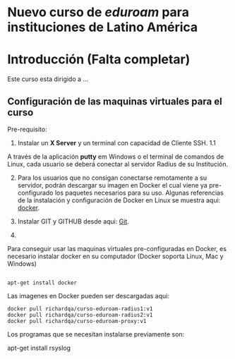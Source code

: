 # Nuevo curso de *eduroam* para instituciones de Latino América

# Introducción (Falta completar)
Este curso esta dirigido a ...

## Configuración de las maquinas virtuales para el curso

Pre-requisito:

1. Instalar un **X Server** y un terminal con capacidad de Cliente SSH.
1.1 

A través de la aplicación __putty__ em Windows o el terminal de comandos de Linux, cada usuario se deberá conectar al servidor Radius de su Institución.

2. Para los usuarios que no consigan conectarse remotamente a su servidor, podrán descargar su imagen en Docker el cual viene ya pre-configurado los paquetes necesarios para su uso. Algunas referencias de la instalación y configuración de Docker en Linux se muestra aqui: [docker](https://docs.docker.com/engine/installation/).

3. Instalar GIT y GITHUB desde aqui: [Git](https://help.github.com/articles/set-up-git/).

4. 


Para conseguir usar las maquinas virtuales pre-configuradas en Docker, es necesario instalar docker en su computador (Docker soporta Linux, Mac y Windows)

```

apt-get install docker

```

Las imagenes en Docker pueden ser descargadas aqui:

```
docker pull richardqa/curso-eduroam-radius1:v1
docker pull richardqa/curso-eduroam-radius2:v1
docker pull richardqa/curso-eduroam-proxy:v1

```

Los programas que se necesitan instalarse previamente son:

apt-get install rsyslog 


